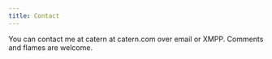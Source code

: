 ```yaml
---
title: Contact
---
```


You can contact me at catern at catern.com over email or XMPP. 
Comments and flames are welcome.

